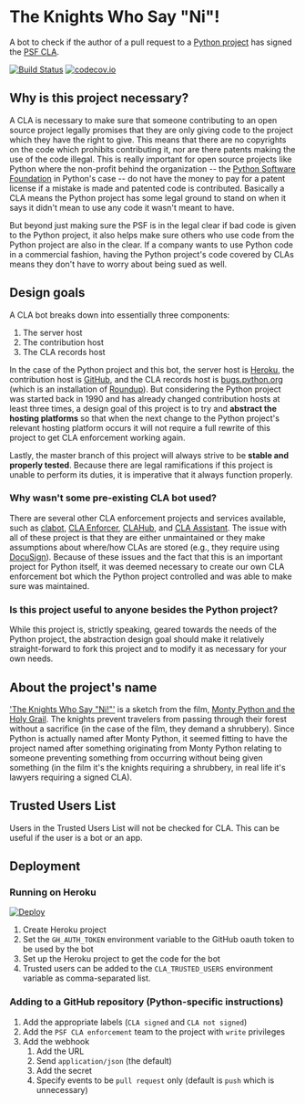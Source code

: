 # The Knights Who Say "Ni"!
A bot to check if the author of a pull request to a
[Python project](https://github.com/python) has signed the
[PSF CLA](https://www.python.org/psf/contrib/contrib-form/).

[![Build Status](https://travis-ci.org/python/the-knights-who-say-ni.svg?branch=master)](https://travis-ci.org/python/the-knights-who-say-ni)
[![codecov.io](https://codecov.io/github/python/the-knights-who-say-ni/coverage.svg?branch=master)](https://codecov.io/github/python/the-knights-who-say-ni?branch=master)

## Why is this project necessary?
A CLA is necessary to make sure that someone contributing to an
open source project legally promises that they are only giving code
to the project which they have the right to give. This means that there
are no copyrights on the code which prohibits contributing it, nor are
there patents making the use of the code illegal. This is really
important for open source projects like Python where the non-profit
behind the organization -- the
[Python Software Foundation](https://www.python.org/psf-landing/) in
Python's case -- do not have the money to pay for a patent license if a
mistake is made and patented code is contributed. Basically a CLA
means the Python project has some legal ground to stand on when it says
it didn't mean to use any code it wasn't meant to have.

But beyond just making sure the PSF is in the legal clear if bad code
is given to the Python project, it also helps make sure others who
use code from the Python project are also in the clear. If a company
wants to use Python code in a commercial fashion, having the Python
project's code covered by CLAs means they don't have to worry about
being sued as well.

## Design goals
A CLA bot breaks down into essentially three components:

1. The server host
2. The contribution host
3. The CLA records host

In the case of the Python project and this bot, the server host is
[Heroku](https://www.heroku.com/), the contribution host is
[GitHub](https://github.com), and the CLA records host is
[bugs.python.org](https://bugs.python.org/) (which is an installation
of [Roundup](http://roundup.sourceforge.net/)). But considering the
Python project was started back in 1990 and has already changed
contribution hosts at least three times, a design goal of this
project is to try and
**abstract the hosting platforms** so that when the next change to
the Python project's relevant hosting platform occurs it will not
require a full rewrite of this project to get CLA enforcement
working again.

Lastly, the master branch of this project will always strive to be
**stable and properly tested**. Because there are legal
ramifications if this project is unable to perform its duties, it is
imperative that it always function properly.

### Why wasn't some pre-existing CLA bot used?
There are several other CLA enforcement projects and services
available, such as [clabot](https://github.com/clabot/clabot),
[CLA Enforcer](https://github.com/datastax/cla-enforcer),
[CLAHub](https://github.com/clahub/clahub), and
[CLA Assistant](https://cla-assistant.io/). The issue with all of
these project is that they are either unmaintained or they make
assumptions about where/how CLAs are stored (e.g., they require
using [DocuSign](https://www.docusign.ca/)). Because of these issues
and the fact that this is an important project for Python itself, it
was deemed necessary to create our own CLA enforcement bot which the
Python project controlled and was able to make sure was maintained.

### Is this project useful to anyone besides the Python project?
While this project is, strictly speaking, geared towards the needs of
the Python project, the abstraction design goal should make it
relatively straight-forward to fork this project and to modify it as
necessary for your own needs.

## About the project's name
['The Knights Who Say "Ni!"'](https://www.youtube.com/watch?v=zIV4poUZAQo)
is a sketch from the film,
[Monty Python and the Holy Grail](https://en.wikipedia.org/wiki/Monty_Python_and_the_Holy_Grail).
The knights prevent travelers from passing through their forest
without a sacrifice (in the case of the film, they demand a
shrubbery). Since Python is actually named after Monty Python, it
seemed fitting to have the project named after something originating
from Monty Python relating to someone preventing something from
occurring without being given something (in the film it's the knights
requiring a shrubbery, in real life it's lawyers requiring a signed
CLA).

## Trusted Users List
Users in the Trusted Users List will not be checked for CLA.  This can be
useful if the user is a bot or an app.

## Deployment
### Running on Heroku

[![Deploy](https://www.herokucdn.com/deploy/button.svg)](https://heroku.com/deploy?template=https://github.com/python/the-knights-who-say-ni)

1. Create Heroku project
2. Set the `GH_AUTH_TOKEN` environment variable to the GitHub oauth
   token to be used by the bot
3. Set up the Heroku project to get the code for the bot
4. Trusted users can be added to the `CLA_TRUSTED_USERS` environment variable
   as comma-separated list.

### Adding to a GitHub repository (Python-specific instructions)
1. Add the appropriate labels (`CLA signed` and `CLA not signed`)
2. Add the `PSF CLA enforcement` team to the project with `write` privileges
3. Add the webhook
    1. Add the URL
    2. Send `application/json` (the default)
    3. Add the secret
    4. Specify events to be `pull request` only (default is `push` which is unnecessary)

